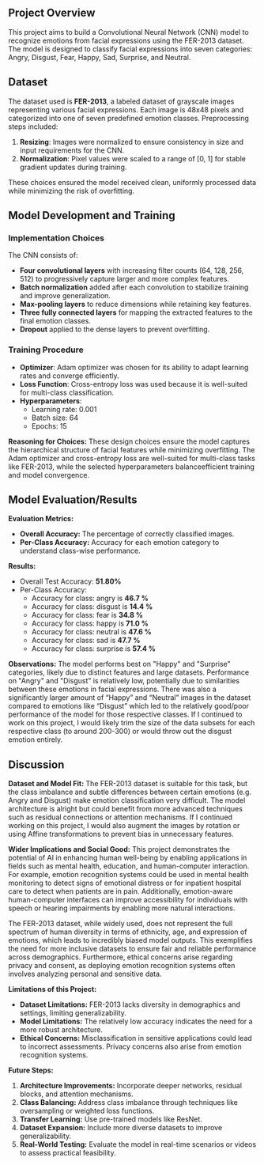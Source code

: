 ## **Project Overview**

This project aims to build a Convolutional Neural Network (CNN) model to recognize emotions from facial expressions using the FER-2013 dataset. The model is designed to classify facial expressions into seven categories: Angry, Disgust, Fear, Happy, Sad, Surprise, and Neutral.

## **Dataset**

The dataset used is **FER-2013**, a labeled dataset of grayscale images representing various facial expressions. Each image is 48x48 pixels and categorized into one of seven predefined emotion classes. Preprocessing steps included:

1) **Resizing**: Images were normalized to ensure consistency in size and input requirements for the CNN.  
2) **Normalization**: Pixel values were scaled to a range of \[0, 1\] for stable gradient updates during training.

These choices ensured the model received clean, uniformly processed data while minimizing the risk of overfitting.

## **Model Development and Training**

### **Implementation Choices**

The CNN consists of:

* **Four convolutional layers** with increasing filter counts (64, 128, 256, 512\) to progressively capture larger and more complex features.  
* **Batch normalization** added after each convolution to stabilize training and improve generalization.  
* **Max-pooling layers** to reduce dimensions while retaining key features.  
* **Three fully connected layers** for mapping the extracted features to the final emotion classes.  
* **Dropout** applied to the dense layers to prevent overfitting.

### **Training Procedure**

* **Optimizer**: Adam optimizer was chosen for its ability to adapt learning rates and converge efficiently.  
* **Loss Function**: Cross-entropy loss was used because it is well-suited for multi-class classification.  
* **Hyperparameters**:  
  * Learning rate: 0.001  
  * Batch size: 64  
  * Epochs: 15

**Reasoning for Choices:** These design choices ensure the model captures the hierarchical structure of facial features while minimizing overfitting. The Adam optimizer and cross-entropy loss are well-suited for multi-class tasks like FER-2013, while the selected hyperparameters balanceefficient training and model convergence.

## **Model Evaluation/Results**

**Evaluation Metrics:**

* **Overall Accuracy:** The percentage of correctly classified images.  
* **Per-Class Accuracy:** Accuracy for each emotion category to understand class-wise performance.

**Results:**

* Overall Test Accuracy: **51.80%**  
* Per-Class Accuracy:  
  * Accuracy for class: angry is **46.7 %**  
  * Accuracy for class: disgust is **14.4 %**  
  * Accuracy for class: fear is **34.8 %**  
  * Accuracy for class: happy is **71.0 %**  
  * Accuracy for class: neutral is **47.6 %**  
  * Accuracy for class: sad is **47.7 %**  
  * Accuracy for class: surprise is **57.4 %**

**Observations:** The model performs best on "Happy" and "Surprise" categories, likely due to distinct features and large datasets. Performance on "Angry" and "Disgust" is relatively low, potentially due to similarities between these emotions in facial expressions. There was also a significantly larger amount of “Happy” and “Neutral” images in the dataset compared to emotions like “Disgust” which led to the relatively good/poor performance of the model for those respective classes. If I continued to work on this project, I would likely trim the size of the data subsets for each respective class (to around 200-300) or would throw out the disgust emotion entirely.

## **Discussion**

**Dataset and Model Fit:** The FER-2013 dataset is suitable for this task, but the class imbalance and subtle differences between certain emotions (e.g. Angry and Disgust) make emotion classification very difficult. The model architecture is alright but could benefit from more advanced techniques such as residual connections or attention mechanisms. If I continued working on this project, I would also augment the images by rotation or using Affine transformations to prevent bias in unnecessary features. 

**Wider Implications and Social Good:** This project demonstrates the potential of AI in enhancing human well-being by enabling applications in fields such as mental health, education, and human-computer interaction. For example, emotion recognition systems could be used in mental health monitoring to detect signs of emotional distress or for inpatient hospital care to detect when patients are in pain. Additionally, emotion-aware human-computer interfaces can improve accessibility for individuals with speech or hearing impairments by enabling more natural interactions.

The FER-2013 dataset, while widely used, does not represent the full spectrum of human diversity in terms of ethnicity, age, and expression of emotions, which leads to incredibly biased model outputs. This exemplifies the need for more inclusive datasets to ensure fair and reliable performance across demographics. Furthermore, ethical concerns arise regarding privacy and consent, as deploying emotion recognition systems often involves analyzing personal and sensitive data.

**Limitations of this Project:**

* **Dataset Limitations:** FER-2013 lacks diversity in demographics and settings, limiting generalizability.  
* **Model Limitations:** The relatively low accuracy indicates the need for a more robust architecture.  
* **Ethical Concerns:** Misclassification in sensitive applications could lead to incorrect assessments. Privacy concerns also arise from emotion recognition systems. 

**Future Steps:**

1. **Architecture Improvements:** Incorporate deeper networks, residual blocks, and attention mechanisms.  
2. **Class Balancing:** Address class imbalance through techniques like oversampling or weighted loss functions.  
3. **Transfer Learning:** Use pre-trained models like ResNet.  
4. **Dataset Expansion:** Include more diverse datasets to improve generalizability.  
5. **Real-World Testing:** Evaluate the model in real-time scenarios or videos to assess practical feasibility.